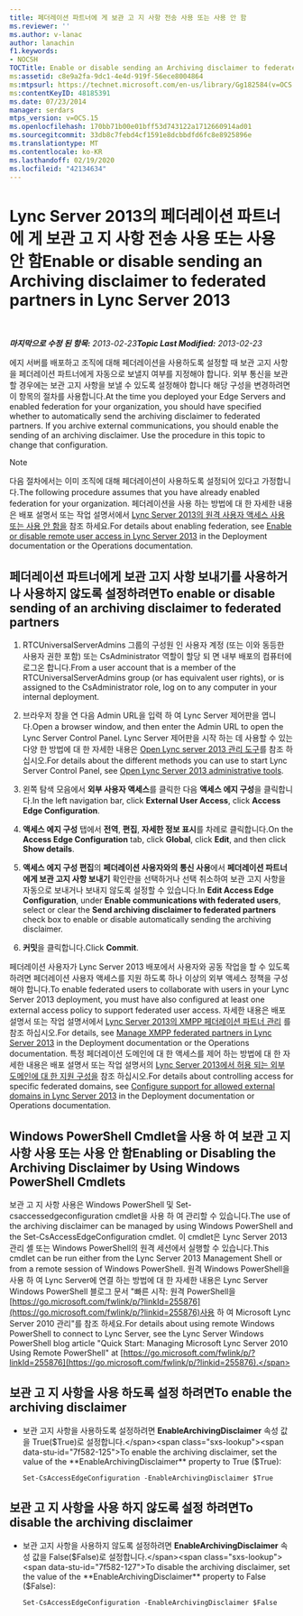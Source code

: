 ```yaml
---
title: 페더레이션 파트너에 게 보관 고 지 사항 전송 사용 또는 사용 안 함
ms.reviewer: ''
ms.author: v-lanac
author: lanachin
f1.keywords:
- NOCSH
TOCTitle: Enable or disable sending an Archiving disclaimer to federated partners
ms:assetid: c8e9a2fa-9dc1-4e4d-919f-56ece8004864
ms:mtpsurl: https://technet.microsoft.com/en-us/library/Gg182584(v=OCS.15)
ms:contentKeyID: 48185391
ms.date: 07/23/2014
manager: serdars
mtps_version: v=OCS.15
ms.openlocfilehash: 170bb71b00e01bff53d743122a1712660914ad01
ms.sourcegitcommit: 33db8c7febd4cf1591e8dcbbdfd6fc8e8925896e
ms.translationtype: MT
ms.contentlocale: ko-KR
ms.lasthandoff: 02/19/2020
ms.locfileid: "42134634"
---
```

<div data-xmlns="http://www.w3.org/1999/xhtml">

<div class="topic" data-xmlns="http://www.w3.org/1999/xhtml" data-msxsl="urn:schemas-microsoft-com:xslt" data-cs="http://msdn.microsoft.com/">

<div data-asp="https://msdn2.microsoft.com/asp">

# <a name="enable-or-disable-sending-an-archiving-disclaimer-to-federated-partners-in-lync-server-2013"></a><span data-ttu-id="7f582-102">Lync Server 2013의 페더레이션 파트너에 게 보관 고 지 사항 전송 사용 또는 사용 안 함</span><span class="sxs-lookup"><span data-stu-id="7f582-102">Enable or disable sending an Archiving disclaimer to federated partners in Lync Server 2013</span></span>

</div>

<div id="mainSection">

<div id="mainBody">

<span> </span>

<span data-ttu-id="7f582-103">_**마지막으로 수정 된 항목:** 2013-02-23_</span><span class="sxs-lookup"><span data-stu-id="7f582-103">_**Topic Last Modified:** 2013-02-23_</span></span>

<span data-ttu-id="7f582-p101">에지 서버를 배포하고 조직에 대해 페더레이션을 사용하도록 설정할 때 보관 고지 사항을 페더레이션 파트너에게 자동으로 보낼지 여부를 지정해야 합니다. 외부 통신을 보관할 경우에는 보관 고지 사항을 보낼 수 있도록 설정해야 합니다 해당 구성을 변경하려면 이 항목의 절차를 사용합니다.</span><span class="sxs-lookup"><span data-stu-id="7f582-p101">At the time you deployed your Edge Servers and enabled federation for your organization, you should have specified whether to automatically send the archiving disclaimer to federated partners. If you archive external communications, you should enable the sending of an archiving disclaimer. Use the procedure in this topic to change that configuration.</span></span>

<div>


> [!NOTE]
> <span data-ttu-id="7f582-107">다음 절차에서는 이미 조직에 대해 페더레이션이 사용하도록 설정되어 있다고 가정합니다.</span><span class="sxs-lookup"><span data-stu-id="7f582-107">The following procedure assumes that you have already enabled federation for your organization.</span></span> <span data-ttu-id="7f582-108">페더레이션을 사용 하는 방법에 대 한 자세한 내용은 배포 설명서 또는 작업 설명서에서 <A href="lync-server-2013-enable-or-disable-remote-user-access.md">Lync Server 2013의 원격 사용자 액세스 사용 또는 사용 안 함을</A> 참조 하세요.</span><span class="sxs-lookup"><span data-stu-id="7f582-108">For details about enabling federation, see <A href="lync-server-2013-enable-or-disable-remote-user-access.md">Enable or disable remote user access in Lync Server 2013</A> in the Deployment documentation or the Operations documentation.</span></span>



</div>

<div>

## <a name="to-enable-or-disable-sending-of-an-archiving-disclaimer-to-federated-partners"></a><span data-ttu-id="7f582-109">페더레이션 파트너에게 보관 고지 사항 보내기를 사용하거나 사용하지 않도록 설정하려면</span><span class="sxs-lookup"><span data-stu-id="7f582-109">To enable or disable sending of an archiving disclaimer to federated partners</span></span>

1.  <span data-ttu-id="7f582-110">RTCUniversalServerAdmins 그룹의 구성원 인 사용자 계정 (또는 이와 동등한 사용자 권한 포함) 또는 CsAdministrator 역할이 할당 되 면 내부 배포의 컴퓨터에 로그온 합니다.</span><span class="sxs-lookup"><span data-stu-id="7f582-110">From a user account that is a member of the RTCUniversalServerAdmins group (or has equivalent user rights), or is assigned to the CsAdministrator role, log on to any computer in your internal deployment.</span></span>

2.  <span data-ttu-id="7f582-111">브라우저 창을 연 다음 Admin URL을 입력 하 여 Lync Server 제어판을 엽니다.</span><span class="sxs-lookup"><span data-stu-id="7f582-111">Open a browser window, and then enter the Admin URL to open the Lync Server Control Panel.</span></span> <span data-ttu-id="7f582-112">Lync Server 제어판을 시작 하는 데 사용할 수 있는 다양 한 방법에 대 한 자세한 내용은 [Open Lync server 2013 관리 도구](lync-server-2013-open-lync-server-administrative-tools.md)를 참조 하십시오.</span><span class="sxs-lookup"><span data-stu-id="7f582-112">For details about the different methods you can use to start Lync Server Control Panel, see [Open Lync Server 2013 administrative tools](lync-server-2013-open-lync-server-administrative-tools.md).</span></span>

3.  <span data-ttu-id="7f582-113">왼쪽 탐색 모음에서 **외부 사용자 액세스**를 클릭한 다음 **액세스 에지 구성**을 클릭합니다.</span><span class="sxs-lookup"><span data-stu-id="7f582-113">In the left navigation bar, click **External User Access**, click **Access Edge Configuration**.</span></span>

4.  <span data-ttu-id="7f582-114">**액세스 에지 구성** 탭에서 **전역**, **편집**, **자세한 정보 표시**를 차례로 클릭합니다.</span><span class="sxs-lookup"><span data-stu-id="7f582-114">On the **Access Edge Configuration** tab, click **Global**, click **Edit**, and then click **Show details**.</span></span>

5.  <span data-ttu-id="7f582-115">**액세스 에지 구성 편집**의 **페더레이션 사용자와의 통신 사용**에서 **페더레이션 파트너에게 보관 고지 사항 보내기** 확인란을 선택하거나 선택 취소하여 보관 고지 사항을 자동으로 보내거나 보내지 않도록 설정할 수 있습니다.</span><span class="sxs-lookup"><span data-stu-id="7f582-115">In **Edit Access Edge Configuration**, under **Enable communications with federated users**, select or clear the **Send archiving disclaimer to federated partners** check box to enable or disable automatically sending the archiving disclaimer.</span></span>

6.  <span data-ttu-id="7f582-116">**커밋**을 클릭합니다.</span><span class="sxs-lookup"><span data-stu-id="7f582-116">Click **Commit**.</span></span>

<span data-ttu-id="7f582-117">페더레이션 사용자가 Lync Server 2013 배포에서 사용자와 공동 작업을 할 수 있도록 하려면 페더레이션 사용자 액세스를 지원 하도록 하나 이상의 외부 액세스 정책을 구성 해야 합니다.</span><span class="sxs-lookup"><span data-stu-id="7f582-117">To enable federated users to collaborate with users in your Lync Server 2013 deployment, you must have also configured at least one external access policy to support federated user access.</span></span> <span data-ttu-id="7f582-118">자세한 내용은 배포 설명서 또는 작업 설명서에서 [Lync Server 2013의 XMPP 페더레이션 파트너 관리](lync-server-2013-manage-xmpp-federated-partners-for-your-organization.md) 를 참조 하십시오.</span><span class="sxs-lookup"><span data-stu-id="7f582-118">For details, see [Manage XMPP federated partners in Lync Server 2013](lync-server-2013-manage-xmpp-federated-partners-for-your-organization.md) in the Deployment documentation or the Operations documentation.</span></span> <span data-ttu-id="7f582-119">특정 페더레이션 도메인에 대 한 액세스를 제어 하는 방법에 대 한 자세한 내용은 배포 설명서 또는 작업 설명서의 [Lync Server 2013에서 허용 되는 외부 도메인에 대 한 지원 구성을](lync-server-2013-configure-support-for-allowed-external-domains.md) 참조 하십시오.</span><span class="sxs-lookup"><span data-stu-id="7f582-119">For details about controlling access for specific federated domains, see [Configure support for allowed external domains in Lync Server 2013](lync-server-2013-configure-support-for-allowed-external-domains.md) in the Deployment documentation or Operations documentation.</span></span>

</div>

<div>

## <a name="enabling-or-disabling-the-archiving-disclaimer-by-using-windows-powershell-cmdlets"></a><span data-ttu-id="7f582-120">Windows PowerShell Cmdlet을 사용 하 여 보관 고 지 사항 사용 또는 사용 안 함</span><span class="sxs-lookup"><span data-stu-id="7f582-120">Enabling or Disabling the Archiving Disclaimer by Using Windows PowerShell Cmdlets</span></span>

<span data-ttu-id="7f582-121">보관 고 지 사항 사용은 Windows PowerShell 및 Set-csaccessedgeconfiguration cmdlet을 사용 하 여 관리할 수 있습니다.</span><span class="sxs-lookup"><span data-stu-id="7f582-121">The use of the archiving disclaimer can be managed by using Windows PowerShell and the Set-CsAccessEdgeConfiguration cmdlet.</span></span> <span data-ttu-id="7f582-122">이 cmdlet은 Lync Server 2013 관리 셸 또는 Windows PowerShell의 원격 세션에서 실행할 수 있습니다.</span><span class="sxs-lookup"><span data-stu-id="7f582-122">This cmdlet can be run either from the Lync Server 2013 Management Shell or from a remote session of Windows PowerShell.</span></span> <span data-ttu-id="7f582-123">원격 Windows PowerShell을 사용 하 여 Lync Server에 연결 하는 방법에 대 한 자세한 내용은 Lync Server Windows PowerShell 블로그 문서 "빠른 시작: 원격 PowerShell을 [https://go.microsoft.com/fwlink/p/?linkId=255876](https://go.microsoft.com/fwlink/p/?linkid=255876)사용 하 여 Microsoft Lync Server 2010 관리"를 참조 하세요.</span><span class="sxs-lookup"><span data-stu-id="7f582-123">For details about using remote Windows PowerShell to connect to Lync Server, see the Lync Server Windows PowerShell blog article "Quick Start: Managing Microsoft Lync Server 2010 Using Remote PowerShell" at [https://go.microsoft.com/fwlink/p/?linkId=255876](https://go.microsoft.com/fwlink/p/?linkid=255876).</span></span>

<div>

## <a name="to-enable-the-archiving-disclaimer"></a><span data-ttu-id="7f582-124">보관 고 지 사항을 사용 하도록 설정 하려면</span><span class="sxs-lookup"><span data-stu-id="7f582-124">To enable the archiving disclaimer</span></span>

  - <span data-ttu-id="7f582-125">보관 고지 사항을 사용하도록 설정하려면 **EnableArchivingDisclaimer** 속성 값을 True($True)로 설정합니다.</span><span class="sxs-lookup"><span data-stu-id="7f582-125">To enable the archiving disclaimer, set the value of the **EnableArchivingDisclaimer** property to True ($True):</span></span>
    
        Set-CsAccessEdgeConfiguration -EnableArchivingDisclaimer $True

</div>

<div>

## <a name="to-disable-the-archiving-disclaimer"></a><span data-ttu-id="7f582-126">보관 고 지 사항을 사용 하지 않도록 설정 하려면</span><span class="sxs-lookup"><span data-stu-id="7f582-126">To disable the archiving disclaimer</span></span>

  - <span data-ttu-id="7f582-127">보관 고지 사항을 사용하지 않도록 설정하려면 **EnableArchivingDisclaimer** 속성 값을 False($False)로 설정합니다.</span><span class="sxs-lookup"><span data-stu-id="7f582-127">To disable the archiving disclaimer, set the value of the **EnableArchivingDisclaimer** property to False ($False):</span></span>
    
        Set-CsAccessEdgeConfiguration -EnableArchivingDisclaimer $False

</div>

</div>

</div>

<span> </span>

</div>

</div>

</div>

